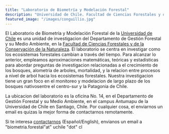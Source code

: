 ```yaml
---
title: "Laboratorio de Biometría y Modelación Forestal"
description: "Universidad de Chile. Facultad de Ciencias Forestales y de la Conservación de la Naturaleza."
featured_image: "/images/conguillio.jpg"
---
```


El Laboratorio de Biometría y Modelación Forestal de la [Universidad de Chile](https://www.uchile.cl) es una unidad de investigacion del Departamento de Gestión Forestal y su Medio Ambiente, en la 
<a href="https://forestal.uchile.cl" target="_blank">Facultad de Ciencias Forestales y de la Conservación de la Naturaleza</a>.
 El laboratorio se centra en investigar como
los ecosistemas forestales cambian a través del tiempo. Para alcanzar lo anterior, empleamos aproximaciones matemáticas, teóricas y estadísticas para abordar preguntas de investigacion relacionadas a el crecimiento de los bosques, alometria de arboles, mortalidad,
 y la relacion entre procesos a nivel de arbol hacia los ecosistemas forestales. Nuestra investigacion tiene un gran foco en el monitoreo y modelacion de largo plazo de los bosques nativosentre el centro-sur y la Patagonia de Chile.

La ubicacion del laboratorio es la oficina No. 14, en el Departamento de Gestión Forestal y su Medio Ambiente, en el campus Antumapu de la  Universidad de Chile en Santiago, Chile. Por cualquier cosa, el enviarnos un email es quizas la mejor forma de contactarnos remotamente.

Si te interesa [contactarnos](mailto:biometria.forestal@uchile.cl) (Español/English), envianos un email a "biometria.forestal"at" uchile "dot" cl
